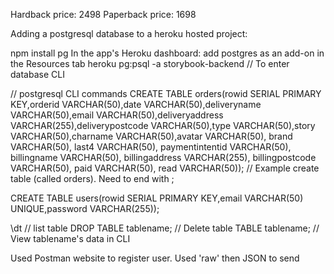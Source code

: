 Hardback price: 2498
Paperback price: 1698

Adding a postgresql database to a heroku hosted project:

npm install pg
In the app's Heroku dashboard: add postgres as an add-on in the Resources tab
heroku pg:psql -a storybook-backend // To enter database CLI

// postgresql CLI commands
CREATE TABLE orders(rowid SERIAL PRIMARY KEY,orderid VARCHAR(50),date VARCHAR(50),deliveryname VARCHAR(50),email VARCHAR(50),deliveryaddress VARCHAR(255),deliverypostcode VARCHAR(50),type VARCHAR(50),story VARCHAR(50),charname VARCHAR(50),avatar VARCHAR(50), brand VARCHAR(50), last4 VARCHAR(50), paymentintentid VARCHAR(50), billingname VARCHAR(50), billingaddress VARCHAR(255), billingpostcode VARCHAR(50), paid VARCHAR(50), read VARCHAR(50)); // Example create table (called orders). Need to end with ;

CREATE TABLE users(rowid SERIAL PRIMARY KEY,email VARCHAR(50) UNIQUE,password VARCHAR(255));

\dt // list table
DROP TABLE tablename; // Delete table
TABLE tablename; // View tablename's data in CLI

Used Postman website to register user. Used 'raw' then JSON to send
